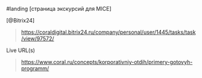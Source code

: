 #landing [страница экскурсий для MICE]

[@Bitrix24]
> <https://coraldigital.bitrix24.ru/company/personal/user/1445/tasks/task/view/97572/>

Live URL(s)
> <https://www.coral.ru/concepts/korporativniy-otdih/primery-gotovyh-programm/>